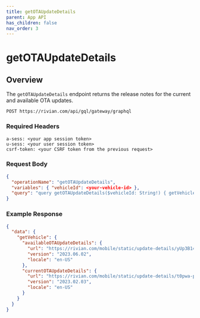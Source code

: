 ```yaml
---
title: getOTAUpdateDetails
parent: App API
has_children: false
nav_order: 3
---
```


# getOTAUpdateDetails

## Overview

The `getOTAUpdateDetails` endpoint returns the release notes for the current and available OTA updates.

`POST https://rivian.com/api/gql/gateway/graphql`

### Required Headers

```text
a-sess: <your app session token>
u-sess: <your user session token>
csrf-token: <your CSRF token from the previous request>
```

### Request Body

```json
{
  "operationName": "getOTAUpdateDetails",
  "variables": { "vehicleId": <your-vehicle-id> },
  "query": "query getOTAUpdateDetails($vehicleId: String!) { getVehicle(id: $vehicleId) { availableOTAUpdateDetails { url version locale } currentOTAUpdateDetails { url version locale } } }"
}
```

### Example Response

```json
{
  "data": {
    "getVehicle": {
      "availableOTAUpdateDetails": {
        "url": "https://rivian.com/mobile/static/update-details/yUp3B144cthczZ6Y.pdf",
        "version": "2023.06.02",
        "locale": "en-US"
      },
      "currentOTAUpdateDetails": {
        "url": "https://rivian.com/mobile/static/update-details/t0pwa-pJkP0aGkmj.pdf",
        "version": "2023.02.03",
        "locale": "en-US"
      }
    }
  }
}
```
